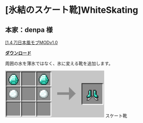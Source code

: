 # [氷結のスケート靴]WhiteSkating
## 本家：denpa 様
[[1.4.7]日本風モブMODv1.0](http://forum.minecraftuser.jp/viewtopic.php?f=13&t=2686&start=60)

[**ダウンロード**](https://github.com/eyeq/mod-1.11.2-WhiteSkating/releases/download/1.0/1.11.2-WhiteSkating-1.0.jar)

周囲の水を薄氷ではなく、氷に変える靴を追加します。

<img src="https://github.com/eyeq/mod-1.11.2-WhiteSkating/blob/master/screenshots/%E3%82%B9%E3%82%B1%E3%83%BC%E3%83%88%E9%9D%B4(Ice%20Skates).png" width="320px">  
スケート靴
